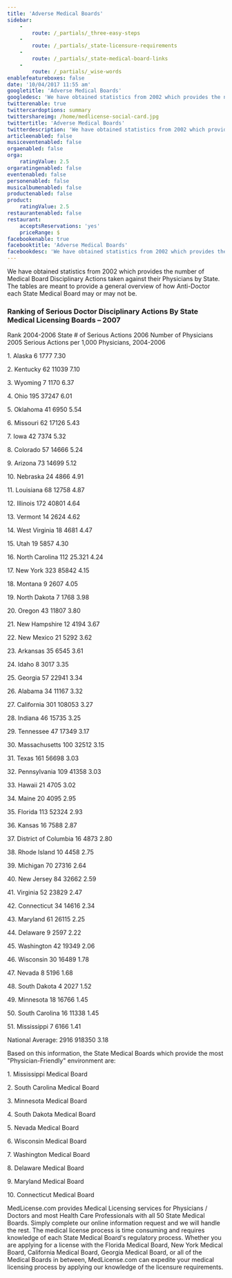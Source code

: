 ```yaml
---
title: 'Adverse Medical Boards'
sidebar:
    -
        route: /_partials/_three-easy-steps
    -
        route: /_partials/_state-licensure-requirements
    -
        route: /_partials/_state-medical-board-links
    -
        route: /_partials/_wise-words
enablefeatureboxes: false
date: '10/04/2017 11:55 am'
googletitle: 'Adverse Medical Boards'
googledesc: 'We have obtained statistics from 2002 which provides the number of Medical Board Disciplinary Actions taken against their Physicians by State. The tables are meant to provide a general overview of how AntiDoctor each State Medical Board may or may not be.'
twitterenable: true
twittercardoptions: summary
twittershareimg: /home/medlicense-social-card.jpg
twittertitle: 'Adverse Medical Boards'
twitterdescription: 'We have obtained statistics from 2002 which provides the number of Medical Board Disciplinary Actions taken against their Physicians by State. The tables are meant to provide a general overview of how AntiDoctor each State Medical Board may or may not be.'
articleenabled: false
musiceventenabled: false
orgaenabled: false
orga:
    ratingValue: 2.5
orgaratingenabled: false
eventenabled: false
personenabled: false
musicalbumenabled: false
productenabled: false
product:
    ratingValue: 2.5
restaurantenabled: false
restaurant:
    acceptsReservations: 'yes'
    priceRange: $
facebookenable: true
facebooktitle: 'Adverse Medical Boards'
facebookdesc: 'We have obtained statistics from 2002 which provides the number of Medical Board Disciplinary Actions taken against their Physicians by State. The tables are meant to provide a general overview of how AntiDoctor each State Medical Board may or may not be.'
---
```


<p id="mcetoc_1cdnlsc1i0">We have obtained statistics from 2002 which provides the number of Medical Board Disciplinary Actions taken against their Physicians by State. The tables are meant to provide a general overview of how Anti-Doctor each State Medical Board may or may not be.</p>
<h3 id="mcetoc_1cdnd7e8c0">Ranking of Serious Doctor Disciplinary Actions By State Medical Licensing Boards &ndash; 2007</h3>
<p>Rank 2004-2006 State # of Serious Actions 2006 Number of Physicians 2005 Serious Actions per 1,000 Physicians, 2004-2006</p>
<p>1. Alaska 6 1777 7.30</p>
<p>2. Kentucky 62 11039 7.10</p>
<p>3. Wyoming 7 1170 6.37</p>
<p>4. Ohio 195 37247 6.01</p>
<p>5. Oklahoma 41 6950 5.54</p>
<p>6. Missouri 62 17126 5.43</p>
<p>7. Iowa 42 7374 5.32</p>
<p>8. Colorado 57 14666 5.24</p>
<p>9. Arizona 73 14699 5.12</p>
<p>10. Nebraska 24 4866 4.91</p>
<p>11. Louisiana 68 12758 4.87</p>
<p>12. Illinois 172 40801 4.64</p>
<p>13. Vermont 14 2624 4.62</p>
<p>14. West Virginia 18 4681 4.47</p>
<p>15. Utah 19 5857 4.30</p>
<p>16. North Carolina 112 25.321 4.24</p>
<p>17. New York 323 85842 4.15</p>
<p>18. Montana 9 2607 4.05</p>
<p>19. North Dakota 7 1768 3.98</p>
<p>20. Oregon 43 11807 3.80</p>
<p>21. New Hampshire 12 4194 3.67</p>
<p>22. New Mexico 21 5292 3.62</p>
<p>23. Arkansas 35 6545 3.61</p>
<p>24. Idaho 8 3017 3.35</p>
<p>25. Georgia 57 22941 3.34</p>
<p>26. Alabama 34 11167 3.32</p>
<p>27. California 301 108053 3.27</p>
<p>28. Indiana 46 15735 3.25</p>
<p>29. Tennessee 47 17349 3.17</p>
<p>30. Massachusetts 100 32512 3.15</p>
<p>31. Texas 161 56698 3.03</p>
<p>32. Pennsylvania 109 41358 3.03</p>
<p>33. Hawaii 21 4705 3.02</p>
<p>34. Maine 20 4095 2.95</p>
<p>35. Florida 113 52324 2.93</p>
<p>36. Kansas 16 7588 2.87</p>
<p>37. District of Columbia 16 4873 2.80</p>
<p>38. Rhode Island 10 4458 2.75</p>
<p>39. Michigan 70 27316 2.64</p>
<p>40. New Jersey 84 32662 2.59</p>
<p>41. Virginia 52 23829 2.47</p>
<p>42. Connecticut 34 14616 2.34</p>
<p>43. Maryland 61 26115 2.25</p>
<p>44. Delaware 9 2597 2.22</p>
<p>45. Washington 42 19349 2.06</p>
<p>46. Wisconsin 30 16489 1.78</p>
<p>47. Nevada 8 5196 1.68</p>
<p>48. South Dakota 4 2027 1.52</p>
<p>49. Minnesota 18 16766 1.45</p>
<p>50. South Carolina 16 11338 1.45</p>
<p>51. Mississippi 7 6166 1.41</p>
<p>National Average: 2916 918350 3.18</p>
<p>Based on this information, the State Medical Boards which provide the most "Physician-Friendly" environment are:</p>
<p>1. Mississippi Medical Board</p>
<p>2. South Carolina Medical Board</p>
<p>3. Minnesota Medical Board</p>
<p>4. South Dakota Medical Board</p>
<p>5. Nevada Medical Board</p>
<p>6. Wisconsin Medical Board</p>
<p>7. Washington Medical Board</p>
<p>8. Delaware Medical Board</p>
<p>9. Maryland Medical Board</p>
<p>10. Connecticut Medical Board</p>
<p>MedLicense.com provides Medical Licensing services for Physicians / Doctors and most Health Care Professionals with all 50 State Medical Boards. Simply complete our online information request and we will handle the rest. The medical license process is time consuming and requires knowledge of each State Medical Board's regulatory process. Whether you are applying for a license with the Florida Medical Board, New York Medical Board, California Medical Board, Georgia Medical Board, or all of the Medical Boards in between, MedLicense.com can expedite your medical licensing process by applying our knowledge of the licensure requirements.</p>